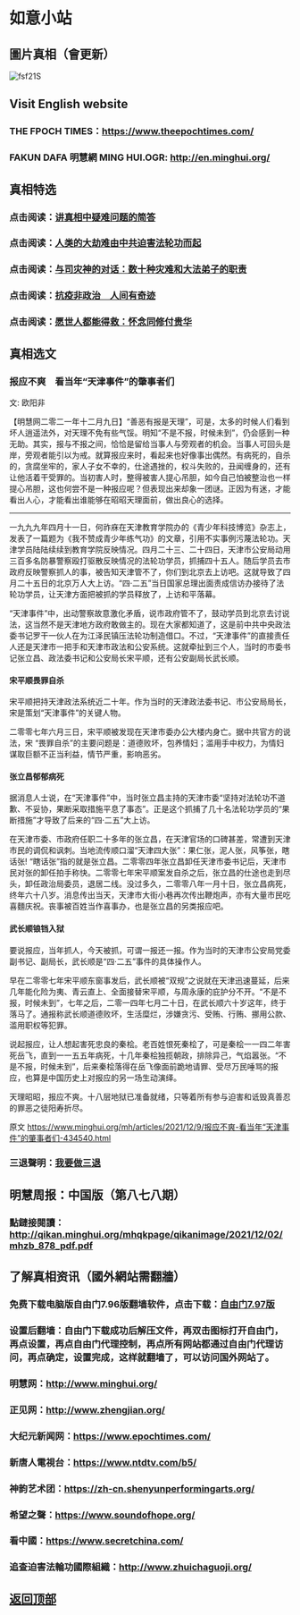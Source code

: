 # 如意小站

## 圖片真相（會更新）

![fsf21S](https://user-images.githubusercontent.com/79625284/145184269-fe427e88-8fdf-41b9-8e64-2a8ee11f4787.jpg)

## Visit English website

### THE FPOCH TIMES：https://www.theepochtimes.com/

### FAKUN DAFA 明慧網 MING HUI.OGR: http://en.minghui.org/

## 真相特选

### 点击阅读：[讲真相中疑难问题的简答](https://github.com/pinhe91/jcxw3/tree/main)

### 点击阅读：[人类的大劫难由中共迫害法轮功而起](https://github.com/pinhe91/jcxw4/tree/main) 

### 点击阅读：[与司灾神的对话：数十种灾难和大法弟子的职责](https://github.com/pinhe91/jcxw1/tree/main) 

### 点击阅读：[抗疫非政治　人间有奇迹](https://github.com/pinhe91/jcxw2/tree/main) 

### 点击阅读：[愿世人都能得救：怀念同修付贵华](https://github.com/pinhe91/jcxw5/tree/main)

## 真相选文

### 报应不爽　看当年“天津事件”的肇事者们

文: 欧阳非 

【明慧网二零二一年十二月九日】“善恶有报是天理”，可是，太多的时候人们看到坏人逍遥法外，对天理不免有些气馁。明知“不是不报，时候未到”，仍会感到一种无助。其实，报与不报之间，恰恰是留给当事人与旁观者的机会。当事人可回头是岸，旁观者能引以为戒。就算报应来时，看起来也好像事出偶然。有病死的，自杀的，贪腐坐牢的，家人子女不幸的，仕途遇挫的，权斗失败的，丑闻缠身的，还有让他活着干受罪的。当初害人时，整得被害人提心吊胆，如今自己怕被整治也一样提心吊胆，这也何尝不是一种报应呢？但表现出来却象一团谜。正因为有迷，才能看出人心，才能看出谁能够在昭昭天理面前，做出良心的选择。
* * *
一九九九年四月十一日，何祚庥在天津教育学院办的《青少年科技博览》杂志上，发表了一篇题为《我不赞成青少年练气功》的文章，引用不实事例污蔑法轮功。天津学员陆陆续续到教育学院反映情况。四月二十三、二十四日，天津市公安局动用三百多名防暴警察殴打驱散反映情况的法轮功学员，抓捕四十五人。随后学员去市政府反映警察抓人的事，被告知天津管不了，你们到北京去上访吧。这就导致了四月二十五日的北京万人大上访。“四·二五”当日国家总理出面责成信访办接待了法轮功学员，让天津方面把被抓的学员释放了，上访和平落幕。

“天津事件”中，出动警察故意激化矛盾，说市政府管不了，鼓动学员到北京去讨说法，这当然不是天津地方政府敢做主的。现在大家都知道了，这是前中共中央政法委书记罗干一伙人在为江泽民镇压法轮功制造借口。不过，“天津事件”的直接责任人还是天津市一把手和天津市政法和公安系统。这就牵扯到三个人，当时的市委书记张立昌、政法委书记和公安局长宋平顺，还有公安副局长武长顺。

#### 宋平顺畏罪自杀

宋平顺把持天津政法系统近二十年。作为当时的天津政法委书记、市公安局局长，宋是策划“天津事件”的关键人物。

二零零七年六月三日，宋平顺被发现在天津市委办公大楼内身亡。据中共官方的说法，宋 “畏罪自杀”的主要问题是：道德败坏，包养情妇；滥用手中权力，为情妇谋取巨额不正当利益，情节严重，影响恶劣。

#### 张立昌郁郁病死

据消息人士说，在“天津事件”中，当时张立昌主持的天津市委“坚持对法轮功不道歉、不妥协，果断采取措施平息了事态”。正是这个抓捕了几十名法轮功学员的“果断措施”才导致了后来的“四·二五”大上访。

在天津市委、市政府任职二十多年的张立昌，在天津官场的口碑甚差，常遭到天津市民的调侃和讽刺。当地流传顺口溜“天津四大张”：果仁张，泥人张，风筝张，瞎话张! “瞎话张”指的就是张立昌。二零零四年张立昌卸任天津市委书记后，天津市民对张的卸任拍手称快。二零零七年宋平顺案发自杀之后，张立昌的仕途也走到尽头，卸任政治局委员，退居二线。没过多久，二零零八年一月十日，张立昌病死，终年六十八岁。消息传出当天，天津市大街小巷再次传出鞭炮声，亦有大量市民吃喜麵庆祝。丧事被百姓当作喜事办，也是张立昌的另类报应吧。

#### 武长顺锒铛入狱

要说报应，当年抓人，今天被抓，可谓一报还一报。作为当时的天津市公安局党委副书记、副局长，武长顺是“四·二五”事件的具体操作人。

早在二零零七年宋平顺东窗事发后，武长顺被“双规”之说就在天津迅速蔓延，后来几年能化险为夷、青云直上、全面接替宋平顺，与周永康的庇护分不开。“不是不报，时候未到”，七年之后，二零一四年七月二十日，在武长顺六十岁这年，终于落马了。通报称武长顺道德败坏，生活糜烂，涉嫌贪污、受贿、行贿、挪用公款、滥用职权等犯罪。

说起报应，让人想起害死忠良的秦桧。老百姓恨死秦桧了，可是秦桧一一四二年害死岳飞，直到一一五五年病死，十几年秦桧独揽朝政，排除异己，气焰嚣张。“不是不报，时候未到”，后来秦桧落得在岳飞像面前跪地请罪、受尽万民唾骂的报应，也算是中国历史上对报应的另一场生动演绎。

天理昭昭，报应不爽。十八层地狱已准备就绪，只等着所有参与迫害和诋毁真善忍的罪恶之徒阳寿折尽。

原文 https://www.minghui.org/mh/articles/2021/12/9/报应不爽-看当年“天津事件”的肇事者们-434540.html

### 三退聲明：[我要做三退](http://tuidang.ddns.net/)

## 明慧周报：中国版（第八七八期）

### 點鏈接閱讀：http://qikan.minghui.org/mhqkpage/qikanimage/2021/12/02/mhzb_878_pdf.pdf

## 了解真相资讯（國外網站需翻牆）

### 免费下载电脑版自由门7.96版翻墙软件，点击下载：[自由门7.97版](https://github.com/pinhe91/tuiguang/files/6839679/fg797r.zip)

### 设置后翻墙：自由门下载成功后解压文件，再双击图标打开自由门，再点设置，再点自由门代理控制，再点所有网站都通过自由门代理访问，再点确定，设置完成，这样就翻墙了，可以访问国外网站了。

### 明慧网：http://www.minghui.org/

### 正见网：http://www.zhengjian.org/

### 大纪元新闻网：https://www.epochtimes.com/

### 新唐人電視台：https://www.ntdtv.com/b5/

### 神韵艺术团：https://zh-cn.shenyunperformingarts.org/

### 希望之聲：https://www.soundofhope.org/

### 看中國：https://www.secretchina.com/

### 追查迫害法輪功國際組織：http://www.zhuichaguoji.org/

## [返回顶部](https://git.io/Js3EY)
